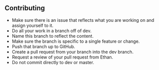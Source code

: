 ## Contributing
- Make sure there is an issue that reflects what you are working on and assign yourself to it.
- Do all your work in a branch off of dev.
- Name this branch to reflect the content.
- Make sure the branch is specific to a single feature or change.
- Push that branch up to GitHub.
- Create a pull request from your branch into the dev branch.
- Request a review of your pull request from Ethan.
- Do not commit directly to dev or master.
